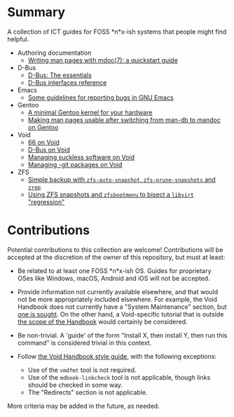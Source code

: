 # Summary

A collection of ICT guides for FOSS \*n\*x-ish systems that people might find helpful.

- Authoring documentation
   - [Writing man pages with mdoc(7): a quickstart guide](./mdoc-quickstart.md)
- D-Bus
   - [D-Bus: The essentials](./dbus.md)
   - [D-Bus interfaces reference](./dbus-reference.md)
- Emacs
   - [Some guidelines for reporting bugs in GNU Emacs](./emacs-bug-reporting.md)
- Gentoo
   - [A minimal Gentoo kernel for your hardware](./minimal-gentoo-kernel.md)
   - [Making man pages usable after switching from man-db to mandoc on Gentoo](./gentoo-man-pages.md)
- Void
   - [66 on Void](https://github.com/mobinmob/void-66-services/blob/master/conf/void-66-conf.md)
   - [D-Bus on Void](./dbus-on-void.md)
   - [Managing suckless software on Void](./suckless.md)
   - [Managing -git packages on Void](./git-packages.md)
- ZFS
   - [Simple backup with `zfs-auto-snapshot`, `zfs-prune-snapshots` and
      `zrep`](./zfs-backup-strategies.md)
   - [Using ZFS snapshots and `zfsbootmenu` to bisect a `libvirt`
      "regression"](./libvirt-zbm-notes.md)

# Contributions

Potential contributions to this collection are welcome! Contributions will be accepted at the discretion of the owner of this repository, but must at least:

* Be related to at least one FOSS \*n\*x-ish OS. Guides for proprietary OSes like Windows, macOS, Android and iOS will not be accepted.

* Provide information not currently available elsewhere, and that would not be more appropriately included elsewhere. For example, the Void Handbook does not currently have a "System Maintenance" section, but [one is sought](https://github.com/void-linux/void-docs/issues/616). On the other hand, a Void-specific tutorial that is outside [the scope of the Handbook](https://docs.voidlinux.org/about/about-this-handbook.html) would certainly be considered. 

* Be non-trivial. A 'guide' of the form "Install X, then install Y, then run this command" is considered trivial in this context.

* Follow [the Void Handbook style guide](https://github.com/void-linux/void-docs/blob/master/CONTRIBUTING.md#style-guide), with the following exceptions:

  * Use of the `vmdfmt` tool is not required.
  * Use of the `mdbook-linkcheck` tool is not applicable, though links should be checked in some way.
  * The "Redirects" section is not applicable.

More criteria may be added in the future, as needed.
